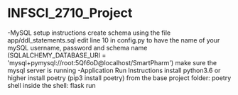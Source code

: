 # INFSCI_2710_Project
-MySQL setup instructions
  create schema using the file app/ddl_statements.sql
  edit line 10 in config.py to have the name of your mySQL username, password and schema name (SQLALCHEMY_DATABASE_URI = 'mysql+pymysql://root:5Qf*6*oD@localhost/SmartPharm')
  make sure the mysql server is running
-Application Run Instructions
  install python3.6 or higher
  install poetry (pip3 install poetry)
  from the base project folder: poetry shell
  inside the shell: flask run
